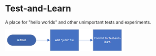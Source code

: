 # Test-and-Learn
A place for "hello worlds" and other unimportant tests and experiments.

![Flowchart](https://raw.githubusercontent.com/visioguy/Test-and-Learn/master/test-and-learn-flowchart.png)
